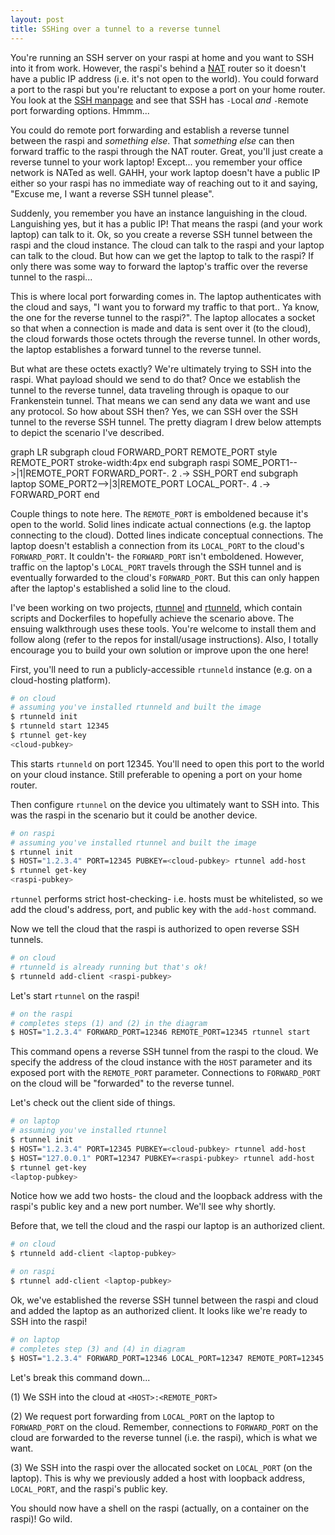 ```yaml
---
layout: post
title: SSHing over a tunnel to a reverse tunnel
---
```


You're running an SSH server on your raspi at home and you want to SSH into it from work. However, the raspi's behind a [NAT](https://en.wikipedia.org/wiki/Network_address_translation) router so it doesn't have a public IP address (i.e. it's not open to the world). You could forward a port to the raspi but you're reluctant to expose a port on your home router. You look at the [SSH manpage](https://linux.die.net/man/1/ssh) and see that SSH has `-L`ocal *and* `-R`emote port forwarding options. Hmmm...

You could do remote port forwarding and establish a reverse tunnel between the raspi and *something else*. That *something else* can then forward traffic to the raspi through the NAT router. Great, you'll just create a reverse tunnel to your work laptop! Except... you remember your office network is NATed as well. GAHH, your work laptop doesn't have a public IP either so your raspi has no immediate way of reaching out to it and saying, "Excuse me, I want a reverse SSH tunnel please".

Suddenly, you remember you have an instance languishing in the cloud. Languishing yes, but it has a public IP! That means the raspi (and your work laptop) can talk to it. Ok, so you create a reverse SSH tunnel between the raspi and the cloud instance. The cloud can talk to the raspi and your laptop can talk to the cloud. But how can we get the laptop to talk to the raspi? If only there was some way to forward the laptop's traffic over the reverse tunnel to the raspi...

This is where local port forwarding comes in. The laptop authenticates with the cloud and says, "I want you to forward my traffic to that port.. Ya know, the one for the reverse tunnel to the raspi?". The laptop allocates a socket so that when a connection is made and data is sent over it (to the cloud), the cloud forwards those octets through the reverse tunnel. In other words, the laptop establishes a forward tunnel to the reverse tunnel.

But what are these octets exactly? We're ultimately trying to SSH into the raspi. What payload should we send to do that? Once we establish the tunnel to the reverse tunnel, data traveling through is opaque to our Frankenstein tunnel. That means we can send any data we want and use any protocol. So how about SSH then? Yes, we can SSH over the SSH tunnel to the reverse SSH tunnel. The pretty diagram I drew below attempts to depict the scenario I've described.

<script src="https://cdnjs.cloudflare.com/ajax/libs/mermaid/8.2.3/mermaid.min.js"></script>

<div class="mermaid">
  graph LR
    subgraph cloud
    FORWARD_PORT
    REMOTE_PORT
    style REMOTE_PORT stroke-width:4px
    end
    subgraph raspi
    SOME_PORT1-->|1|REMOTE_PORT
    FORWARD_PORT-. 2 .-> SSH_PORT
    end
    subgraph laptop
    SOME_PORT2-->|3|REMOTE_PORT
    LOCAL_PORT-. 4 .-> FORWARD_PORT
    end
</div>

Couple things to note here. The `REMOTE_PORT` is emboldened because it's open to the world. Solid lines indicate actual connections (e.g. the laptop connecting to the cloud). Dotted lines indicate conceptual connections. The laptop doesn't establish a connection from its `LOCAL_PORT` to the cloud's `FORWARD_PORT`. It couldn't- the `FORWARD_PORT` isn't emboldened. However, traffic on the laptop's `LOCAL_PORT` travels through the SSH tunnel and is eventually forwarded to the cloud's `FORWARD_PORT`. But this can only happen after the laptop's established a solid line to the cloud.

I've been working on two projects, [rtunnel](https://github.com/zbo14/rtunnel) and [rtunneld](https://github.com/zbo14/rtunneld), which contain scripts and Dockerfiles to hopefully achieve the scenario above. The ensuing walkthrough uses these tools. You're welcome to install them and follow along (refer to the repos for install/usage instructions). Also, I totally encourage you to build your own solution or improve upon the one here!

First, you'll need to run a publicly-accessible `rtunneld` instance (e.g. on a cloud-hosting platform).

```bash
# on cloud
# assuming you've installed rtunneld and built the image
$ rtunneld init
$ rtunneld start 12345
$ rtunnel get-key
<cloud-pubkey>
```

This starts `rtunneld` on port 12345. You'll need to open this port to the world on your cloud instance. Still preferable to opening a port on your home router.

Then configure `rtunnel` on the device you ultimately want to SSH into. This was the raspi in the scenario but it could be another device.

```bash
# on raspi
# assuming you've installed rtunnel and built the image
$ rtunnel init
$ HOST="1.2.3.4" PORT=12345 PUBKEY=<cloud-pubkey> rtunnel add-host
$ rtunnel get-key
<raspi-pubkey>
```

`rtunnel` performs strict host-checking- i.e. hosts must be whitelisted, so we add the cloud's address, port, and public key with the `add-host` command.

Now we tell the cloud that the raspi is authorized to open reverse SSH tunnels.

```bash
# on cloud
# rtunneld is already running but that's ok!
$ rtunneld add-client <raspi-pubkey>
```

Let's start `rtunnel` on the raspi!

```bash
# on the raspi
# completes steps (1) and (2) in the diagram
$ HOST="1.2.3.4" FORWARD_PORT=12346 REMOTE_PORT=12345 rtunnel start
```

This command opens a reverse SSH tunnel from the raspi to the cloud. We specify the address of the cloud instance with the `HOST` parameter and its exposed port with the `REMOTE_PORT` parameter. Connections to `FORWARD_PORT` on the cloud will be "forwarded" to the reverse tunnel.

Let's check out the client side of things.

```bash
# on laptop
# assuming you've installed rtunnel
$ rtunnel init
$ HOST="1.2.3.4" PORT=12345 PUBKEY=<cloud-pubkey> rtunnel add-host
$ HOST="127.0.0.1" PORT=12347 PUBKEY=<raspi-pubkey> rtunnel add-host
$ rtunnel get-key
<laptop-pubkey>
```

Notice how we add two hosts- the cloud and the loopback address with the raspi's public key and a new port number. We'll see why shortly.

Before that, we tell the cloud and the raspi our laptop is an authorized client.

```bash
# on cloud
$ rtunneld add-client <laptop-pubkey>

# on raspi
$ rtunnel add-client <laptop-pubkey>
```

Ok, we've established the reverse SSH tunnel between the raspi and cloud and added the laptop as an authorized client. It looks like we're ready to SSH into the raspi!

```bash
# on laptop
# completes step (3) and (4) in diagram
$ HOST="1.2.3.4" FORWARD_PORT=12346 LOCAL_PORT=12347 REMOTE_PORT=12345 rtunnel ssh
```

Let's break this command down...

(1) We SSH into the cloud at `<HOST>:<REMOTE_PORT>`

(2) We request port forwarding from `LOCAL_PORT` on the laptop to `FORWARD_PORT` on the cloud. Remember, connections to `FORWARD_PORT` on the cloud are forwarded to the reverse tunnel (i.e. the raspi), which is what we want.

(3) We SSH into the raspi over the allocated socket on `LOCAL_PORT` (on the laptop). This is why we previously added a host with loopback address, `LOCAL_PORT`, and the raspi's public key.

You should now have a shell on the raspi (actually, on a container on the raspi)! Go wild.
